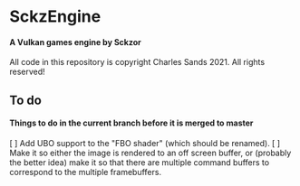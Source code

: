 # SckzEngine

#### A Vulkan games engine by Sckzor

All code in this repository is copyright Charles Sands 2021. All rights reserved!

## To do

#### Things to do in the current branch before it is merged to master

[ ] Add UBO support to the "FBO shader" (which should be renamed).
[ ] Make it so either the image is rendered to an off screen buffer, or (probably the better idea) make it so that there are multiple command buffers to correspond to the multiple framebuffers.
